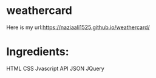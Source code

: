 # weathercard
Here is my url:https://naziaali1525.github.io/weathercard/

# Ingredients:
HTML
CSS 
Jvascript
API
JSON
JQuery
